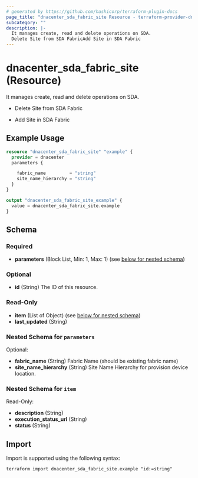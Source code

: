 ```yaml
---
# generated by https://github.com/hashicorp/terraform-plugin-docs
page_title: "dnacenter_sda_fabric_site Resource - terraform-provider-dnacenter"
subcategory: ""
description: |-
  It manages create, read and delete operations on SDA.
  Delete Site from SDA FabricAdd Site in SDA Fabric
---
```


# dnacenter_sda_fabric_site (Resource)

It manages create, read and delete operations on SDA.

- Delete Site from SDA Fabric

- Add Site in SDA Fabric

## Example Usage

```terraform
resource "dnacenter_sda_fabric_site" "example" {
  provider = dnacenter
  parameters {

    fabric_name         = "string"
    site_name_hierarchy = "string"
  }
}

output "dnacenter_sda_fabric_site_example" {
  value = dnacenter_sda_fabric_site.example
}
```

<!-- schema generated by tfplugindocs -->
## Schema

### Required

- **parameters** (Block List, Min: 1, Max: 1) (see [below for nested schema](#nestedblock--parameters))

### Optional

- **id** (String) The ID of this resource.

### Read-Only

- **item** (List of Object) (see [below for nested schema](#nestedatt--item))
- **last_updated** (String)

<a id="nestedblock--parameters"></a>
### Nested Schema for `parameters`

Optional:

- **fabric_name** (String) Fabric Name (should be existing fabric name)
- **site_name_hierarchy** (String) Site Name Hierarchy for provision device location.


<a id="nestedatt--item"></a>
### Nested Schema for `item`

Read-Only:

- **description** (String)
- **execution_status_url** (String)
- **status** (String)

## Import

Import is supported using the following syntax:

```shell
terraform import dnacenter_sda_fabric_site.example "id:=string"
```
